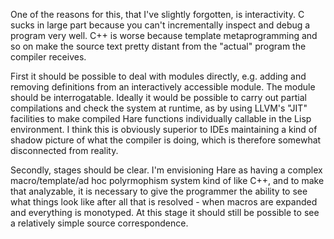 One of the reasons for this, that I've slightly forgotten, is interactivity. C sucks in large part because you can't incrementally inspect and debug a program very well. C++ is worse because template metaprogramming and so on make the source text pretty distant from the "actual" program the compiler receives.

First it should be possible to deal with modules directly, e.g. adding and removing definitions from an interactively accessible module. The module should be interrogatable. Ideally it would be possible to carry out partial compilations and check the system at runtime, as by using LLVM's "JIT" facilities to make compiled Hare functions individually callable in the Lisp environment. I think this is obviously superior to IDEs maintaining a kind of shadow picture of what the compiler is doing, which is therefore somewhat disconnected from reality.

Secondly, stages should be clear. I'm envisioning Hare as having a complex macro/template/ad hoc polyrmophism system kind of like C++, and to make that analyzable, it is necessary to give the programmer the ability to see what things look like after all that is resolved - when macros are expanded and everything is monotyped. At this stage it should still be possible to see a relatively simple source correspondence.
